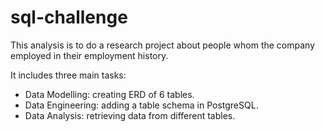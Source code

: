 # sql-challenge

This analysis is to do a research project about people whom the company employed in their employment history.

It includes three main tasks:
- Data Modelling: creating ERD of 6 tables.
- Data Engineering: adding a table schema in PostgreSQL.
- Data Analysis: retrieving data from different tables.



